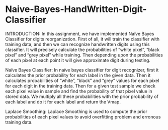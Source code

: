 # Naive-Bayes-HandWritten-Digit-Classifier


INTRODUCTION:
In this assignment, we have implemented Naïve Bayes Classifier for digits reorganization. First of all, it will train the classifier with training data, and then we can recognize handwritten digits using this classifier. It will precisely calculate the probabilities of “white pixel”, “black pixel” and “grey pixel” while training. Then depending upon the probabilities of each pixel at each point it will give approximate digit during testing.

Naïve Bayes Classifier:
In naïve bayes classifier for digit recognizer, first it calculates the prior probability for each label in the given data. Then it calculates probabilities of “white”, “black” and “grey” values for each pixel for each digit in the training data. Then for a given test sample we check each pixel value in sample and find the probability of that pixel value in stored data. We multiply all these probabilities with the prior probability of each label and do it for each label and return the Vmap.

Laplace Smoothing:
Laplace Smoothing is used to compute the prior probabilities of  each pixel values  to avoid overfitting problem and erronous training data.
